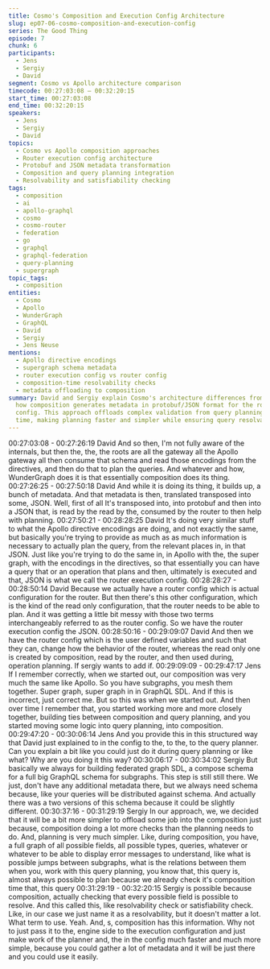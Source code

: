 ```yaml
---
title: Cosmo's Composition and Execution Config Architecture
slug: ep07-06-cosmo-composition-and-execution-config
series: The Good Thing
episode: 7
chunk: 6
participants:
  - Jens
  - Sergiy
  - David
segment: Cosmo vs Apollo architecture comparison
timecode: 00:27:03:08 – 00:32:20:15
start_time: 00:27:03:08
end_time: 00:32:20:15
speakers:
  - Jens
  - Sergiy
  - David
topics:
  - Cosmo vs Apollo composition approaches
  - Router execution config architecture
  - Protobuf and JSON metadata transformation
  - Composition and query planning integration
  - Resolvability and satisfiability checking
tags:
  - composition
  - ai
  - apollo-graphql
  - cosmo
  - cosmo-router
  - federation
  - go
  - graphql
  - graphql-federation
  - query-planning
  - supergraph
topic_tags:
  - composition
entities:
  - Cosmo
  - Apollo
  - WunderGraph
  - GraphQL
  - David
  - Sergiy
  - Jens Neuse
mentions:
  - Apollo directive encodings
  - supergraph schema metadata
  - router execution config vs router config
  - composition-time resolvability checks
  - metadata offloading to composition
summary: David and Sergiy explain Cosmo's architecture differences from Apollo, particularly
  how composition generates metadata in protobuf/JSON format for the router execution
  config. This approach offloads complex validation from query planning to composition
  time, making planning faster and simpler while ensuring query resolvability.
---
```


00:27:03:08 - 00:27:26:19
David
And so then, I'm not fully aware of the internals, but then the, the, the roots are all the gateway
all the Apollo gateway all then consume that schema and read those encodings from the
directives, and then do that to plan the queries. And whatever and how, WunderGraph does it is
that essentially composition does its thing.
00:27:26:25 - 00:27:50:18
David
And while it is doing its thing, it builds up, a bunch of metadata. And that metadata is then,
translated transposed into some, JSON. Well, first of all It's transposed into, into protobuf and
then into a JSON that, is read by the read by the, consumed by the router to then help with
planning.
00:27:50:21 - 00:28:28:25
David
It's doing very similar stuff to what the Apollo directive encodings are doing, and not exactly the
same, but basically you're trying to provide as much as as much information is necessary to
actually plan the query, from the relevant places in, in that JSON. Just like you're trying to do the
same in, in Apollo with the, the super graph, with the encodings in the directives, so that
essentially you can have a query that or an operation that plans and then, ultimately is executed
and that, JSON is what we call the router execution config.
00:28:28:27 - 00:28:50:14
David
Because we actually have a router config which is actual configuration for the router. But then
there's this other configuration, which is the kind of the read only configuration, that the router
needs to be able to plan. And it was getting a little bit messy with those two terms
interchangeably referred to as the router config. So we have the router execution config the
JSON.
00:28:50:16 - 00:29:09:07
David
And then we have the router config which is the user defined variables and such that they can,
change how the behavior of the router, whereas the read only one is created by composition,
read by the router, and then used during, operation planning. If sergiy wants to add if.
00:29:09:09 - 00:29:47:17
Jens
If I remember correctly, when we started out, our composition was very much the same like
Apollo. So you have subgraphs, you mesh them together. Super graph, super graph in in
GraphQL SDL. And if this is incorrect, just correct me. But so this was when we started out. And
then over time I remember that, you started working more and more closely together, building
ties between composition and query planning, and you started moving some logic into query
planning, into composition.
00:29:47:20 - 00:30:06:14
Jens
And you provide this in this structured way that David just explained to in the config to the, to
the, to the query planner. Can you explain a bit like you could just do it during query planning or
like what? Why are you doing it this way?
00:30:06:17 - 00:30:34:02
Sergiy
But basically we always for building federated graph SDL, a compose schema for a full big
GraphQL schema for subgraphs. This step is still still there. We just, don't have any additional
metadata there, but we always need schema because, like your queries will be distributed
against schema. And actually there was a two versions of this schema because it could be
slightly different.
00:30:37:16 - 00:31:29:19
Sergiy
In our approach, we, we decided that it will be a bit more simpler to offload some job into the
composition just because, composition doing a lot more checks than the planning needs to do.
And, planning is very much simpler. Like, during composition, you have, a full graph of all
possible fields, all possible types, queries, whatever or whatever to be able to display error
messages to understand, like what is possible jumps between subgraphs, what is the relations
between them when you, work with this query planning, you know that, this query is, almost
always possible to plan because we already check it's composition time that, this query
00:31:29:19 - 00:32:20:15
Sergiy
is possible because composition, actually checking that every possible field is possible to
resolve. And this called this, like resolvability check or satisfiability check. Like, in our case we
just name it as a resolvability, but it doesn't matter a lot. What term to use. Yeah. And, s,
composition has this information. Why not to just pass it to the, engine side to the execution
configuration and just make work of the planner and, the in the config much faster and much
more simple, because you could gather a lot of metadata and it will be just there and you could
use it easily.